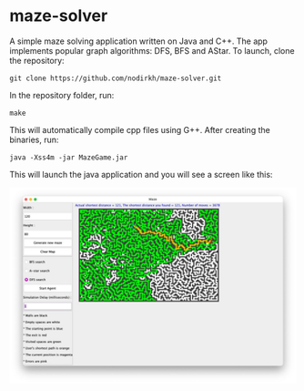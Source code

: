 # maze-solver

A simple maze solving application written on Java and C++.
The app implements popular graph algorithms: DFS, BFS and AStar.
To launch, clone the repository:
```
git clone https://github.com/nodirkh/maze-solver.git
```

In the repository folder, run:
```
make
```

This will automatically compile cpp files using G++.
After creating the binaries, run:

```
java -Xss4m -jar MazeGame.jar
```

This will launch the java application and you will see a screen like this:

![alt text](https://github.com/nodirkh/maze-solver/blob/main/image.jpg?raw=true)
